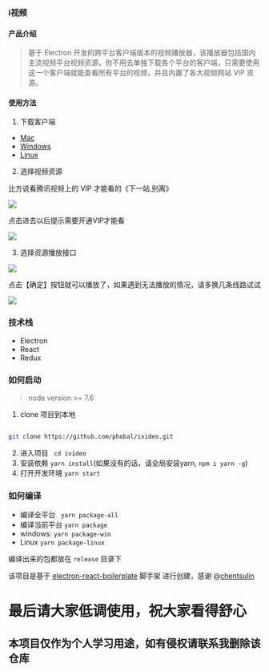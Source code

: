 ### i视频

#### 产品介绍

> 基于 Electron 开发的跨平台客户端版本的视频播放器，该播放器包括国内主流视频平台视频资源，你不用去单独下载各个平台的客户端，只需要使用这一个客户端就能查看所有平台的视频，并且内置了各大视频网站 VIP 资源。

#### 使用方法

1. 下载客户端 
* [Mac](https://github.com/phobal/ivideo/releases/download/v1.1.2/ivideo-1.1.2-mac.zip)
* [Windows](https://github.com/phobal/ivideo/releases/download/v1.1.3/ivideo-1.1.3-win.zip)
* [Linux](https://github.com/phobal/ivideo/releases/download/1.0.0/linux-unpacked.v1.0.0.zip)

2. 选择视频资源  

比方说看腾讯视频上的 VIP 才能看的《下一站,别离》

![](./resources/showcase01.jpg)

点击进去以后提示需要开通VIP才能看

![](./resources/showcase02.jpg)

3. 选择资源播放接口  

![](./resources/showcase03.jpg)

点击【确定】按钮就可以播放了，如果遇到无法播放的情况，请多换几条线路试试

![](./resources/showcase04.jpg)

### 技术栈

* Electron
* React
* Redux

### 如何启动

> node version >= 7.6

1. clone 项目到本地

``` bash

git clone https://github.com/phobal/ivideo.git

```

2. 进入项目 ` cd ivideo`
3. 安装依赖 `yarn install`(如果没有的话，请全局安装yarn, `npm i yarn -g`)
4. 打开开发环境 `yarn start`

### 如何编译

* 编译全平台 ` yarn package-all`
* 编译当前平台 `yarn package`
* windows: `yarn package-win`
* Linux `yarn package-linux`

编译出来的包都放在 `release` 目录下

该项目是基于 [electron-react-boilerplate](https://github.com/chentsulin/electron-react-boilerplate) 脚手架 进行创建，感谢 @[chentsulin](https://github.com/chentsulin)


# 最后请大家低调使用，祝大家看得舒心
## 本项目仅作为个人学习用途，如有侵权请联系我删除该仓库
